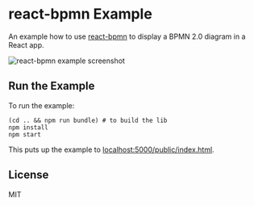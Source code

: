 # react-bpmn Example

An example how to use [react-bpmn](../) to display a BPMN 2.0 diagram in a React app.

![react-bpmn example screenshot](./docs/screenshot.png)


## Run the Example

To run the example:

```
(cd .. && npm run bundle) # to build the lib
npm install
npm start
```

This puts up the example to [localhost:5000/public/index.html](http://localhost:5000/public/index.html).


## License

MIT
